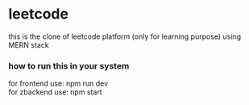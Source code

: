 # leetcode
this is the clone of leetcode platform (only for learning purpose) using MERN stack

### how to run this in your system ###
for frontend use: npm run dev  
for zbackend use: npm start
